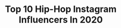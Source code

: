 ---
title: Top 10 Hip-Hop Instagram Influencers In 2020
description: >-
  Find top hip-hop Instagram influencers in 2020. Most popular hashtags: #wspolpraca #wsp #polskadziewczyna #photography.
platform: Instagram
profiles:
  - username: "dj.bibb"
    fullname: >-
      Bibb
    location: ""
    followers: 5135
    engagement: 1788
    commentsToLikes: 0.134643
    avatar: "https://scontent-lhr8-1.cdninstagram.com/v/t51.2885-19/s320x320/77201255_1203095913233232_764436674687008768_n.jpg?_nc_ht=scontent-lhr8-1.cdninstagram.com&_nc_ohc=AkIuF1HnaLAAX9X4cM4&oh=359f8be875a8513dbd6a42ccc71b4b91&oe=5EBC4591"
    verified: false
    hashtags: ""
  - username: "sonia_bulandra"
    fullname: >-
      s t o n k a
    location: "Poland"
    followers: 6983
    engagement: 1923
    commentsToLikes: 0.069982
    avatar: "https://instagram.fcbb1-1.fna.fbcdn.net/v/t51.2885-19/s320x320/82697567_677072076193768_6952383954263474176_n.jpg?_nc_ht=instagram.fcbb1-1.fna.fbcdn.net&_nc_ohc=HaoduxGB_fUAX-djnVT&oh=1fc895c21a773bb4007b54fa18cc79b7&oe=5E9478E7"
    verified: false
    hashtags: "#model, #hsstyle, #outfitsociety, #vscocam"
  - username: "federicostuart"
    fullname: >-
      DJ Stuart
    location: "Argentina"
    followers: 16424
    engagement: 571
    commentsToLikes: 0.166057
    avatar: "https://scontent-amt2-1.cdninstagram.com/v/t51.2885-19/s320x320/87673826_250500045958763_5470984652233637888_n.jpg?_nc_ht=scontent-amt2-1.cdninstagram.com&_nc_ohc=qS8qfS1eS2kAX_2myWD&oh=ff522f86fed90ddb795f382008d9b822&oe=5EB94874"
    verified: false
    hashtags: "#42m, #stuarttypebeat, #tbt, #batalladelosgallos"
  - username: "leanflavoredkoolaid"
    fullname: >-
      lean📸
    location: "Canada"
    followers: 6056
    engagement: 910
    commentsToLikes: 0.129254
    avatar: "https://scontent-lht6-1.cdninstagram.com/v/t51.2885-19/s150x150/90479468_229482591527230_2513489125898715136_n.jpg?_nc_ht=scontent-lht6-1.cdninstagram.com&_nc_ohc=l6O7kdSBf_IAX8GNyCz&oh=fc5f6c24696a9c76f517653db67a2783&oe=5EAD1FEC"
    verified: false
    hashtags: ""
  - username: "lunamaxeiner.official"
    fullname: >-
      Luna Maxeiner
    location: "Germany"
    followers: 7022
    engagement: 1809
    commentsToLikes: 0.038480
    avatar: "https://scontent-ams4-1.cdninstagram.com/v/t51.2885-19/s320x320/92281555_2557586837842966_5370886363476393984_n.jpg?_nc_ht=scontent-ams4-1.cdninstagram.com&_nc_ohc=vSUAtkEPpGwAX-adaOA&oh=b9e5bff0f026fac256e6729e54949d03&oe=5EB77123"
    verified: false
    hashtags: "#karneval2020, #withmyhomies, #takeovervollvertauscht, #siblingsgoals"
  - username: "morpheus_neo"
    fullname: >-
      Morpheus
    location: "France"
    followers: 39329
    engagement: 268
    commentsToLikes: 0.112879
    avatar: "https://scontent-amt2-1.cdninstagram.com/v/t51.2885-19/s320x320/12501475_773175109455733_522342167_a.jpg?_nc_ht=scontent-amt2-1.cdninstagram.com&_nc_ohc=QuHXr89qezcAX_XbKTt&oh=c915b9561e45b59e643fe055635b697b&oe=5EB8750F"
    verified: false
    hashtags: "#acteur, #citadium, #reflective, #weshalors"
  - username: "twintings"
    fullname: >-
      Alex
    location: "United States"
    followers: 16513
    engagement: 377
    commentsToLikes: 0.069417
    avatar: "https://scontent-ams4-1.cdninstagram.com/v/t51.2885-19/11252881_1630521763873843_1458505490_a.jpg?_nc_ht=scontent-ams4-1.cdninstagram.com&_nc_ohc=MAeiU4xk8lIAX_IESmD&oh=b5aecd9d4d3d6f8a050e97e8b78a9a22&oe=5EB7DF6C"
    verified: true
    hashtags: "#twinning, #tbt"
  - username: "charlenne.prscl"
    fullname: >-
      Charlenne🦋
    location: ""
    followers: 9070
    engagement: 1211
    commentsToLikes: 0.034360
    avatar: "https://scontent-lhr8-1.cdninstagram.com/v/t51.2885-19/s320x320/79348311_2584426944986555_80393653113061376_n.jpg?_nc_ht=scontent-lhr8-1.cdninstagram.com&_nc_ohc=_lBxYDpwYDsAX-ia4pW&oh=d74be56bb60709f53fb861f520072d1e&oe=5EBA6E1D"
    verified: false
    hashtags: "#everglow, #iniapa, #wannabe, #dancecoverkpop"
  - username: "ty3kingz"
    fullname: >-
      Ty Ogunkoya.   📍🌎.      🇳🇬
    location: "Germany"
    followers: 51323
    engagement: 545
    commentsToLikes: 0.029907
    avatar: "https://scontent-ams4-1.cdninstagram.com/v/t51.2885-19/s320x320/57434235_2245127639137831_4572825875887685632_n.jpg?_nc_ht=scontent-ams4-1.cdninstagram.com&_nc_ohc=HDPyCW_QJSUAX8G4EWF&oh=6c06c0c96cb97b75c2678c299adf20cf&oe=5EB7C535"
    verified: false
    hashtags: "#ad, #kitesurfing, #dragracing"
  - username: "ciesielska_maya"
    fullname: >-
      Maja Ciesielska
    location: "Poland"
    followers: 10715
    engagement: 738
    commentsToLikes: 0.057905
    avatar: "https://instagram.fbkk5-8.fna.fbcdn.net/v/t51.2885-19/s320x320/91959149_2830320087061786_3108175936994934784_n.jpg?_nc_ht=instagram.fbkk5-8.fna.fbcdn.net&_nc_ohc=PMmSiDldHsIAX9ocJcr&oh=9020bee8b5f918aaa23dd593c57f2318&oe=5EB1A3D6"
    verified: false
    hashtags: "#mlodziez, #kochampsy, #zdjeciemiesiacacanon, #wearecropp"
---